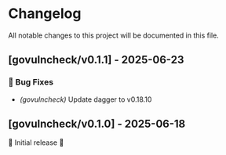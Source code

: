 # Changelog

All notable changes to this project will be documented in this file.

## [govulncheck/v0.1.1] - 2025-06-23

### 🐛 Bug Fixes

- *(govulncheck)* Update dagger to v0.18.10

## [govulncheck/v0.1.0] - 2025-06-18

🚀 Initial release 🚀

